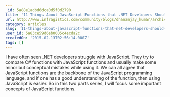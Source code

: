 ```yaml
---
_id: 5a88e1adbd6dca0d5f0d2790
title: '11 Things About JavaScript Functions that .NET Developers Should Know: Part 1'
url: http://www.infragistics.com/community/blogs/dhananjay_kumar/archive/2015/02/10/all-about-javascript-functions.aspx
category: articles
slug: '11-things-about-javascript-functions-that-net-developers-should-know-part-1'
user_id: 5a83ce59d6eb0005c4ecda2c
createdOn: '2015-02-13T02:56:14.000Z'
tags: []
---
```


I have often seen .NET developers struggle with JavaScript. They try to compare C# functions with JavaScript functions and usually make some minor but conceptual mistakes while using it. We can all agree that JavaScript functions are the backbone of the JavaScript programming language, and if one has a good understanding of the function, then using JavaScript is easier. So in this two parts series, I will focus some important concepts of JavaScript functions.
